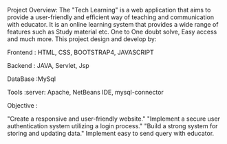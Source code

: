 Project Overview: The "Tech Learning" is a web application that aims to 
provide a user-friendly and efficient way of teaching and communication 
with educator. 
It is an online learning system that provides a wide range of features 
such as Study material etc. 
One to One doubt solve, Easy access and much more. 
This project design and develop by:

Frontend : HTML, CSS, BOOTSTRAP4, JAVASCRIPT 

Backend : JAVA, Servlet, Jsp

DataBase :MySql

Tools  :server: Apache, NetBeans IDE, mysql-connector
        
Objective :

"Create a responsive and user-friendly website." 
"Implement a secure user authentication system utilizing a login process."
"Build a strong system for storing and updating data." 
Implement easy to send query with educator. 
